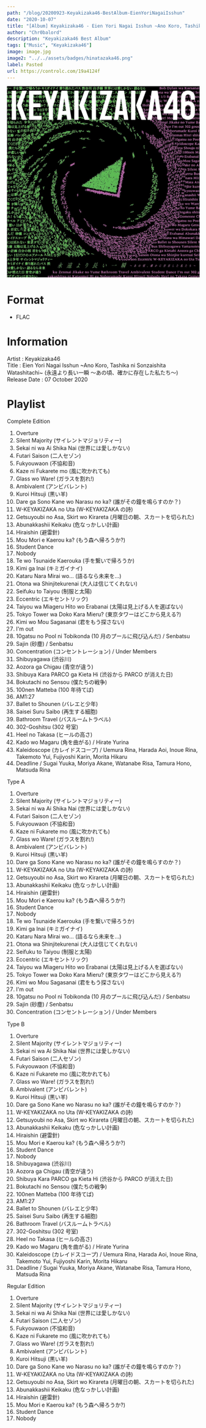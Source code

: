 ```yaml
---
path: "/blog/20200923-Keyakizaka46-BestAlbum-EienYoriNagaiIsshun"
date: "2020-10-07"
title: "[Album] Keyakizaka46 - Eien Yori Nagai Isshun ~Ano Koro, Tashikani Sonzai Shita Watashitachi~ (ALL TYPE)"
author: "Chr0balord"
description: "Keyakizaka46 Best Album"
tags: ["Music", "Keyakizaka46"]
image: image.jpg
image2: "../../assets/badges/hinatazaka46.png"
label: Pasted
url: https://controlc.com/19a4124f
---
```


![[Music] Cover Album Keyakizaka46 Best Album Regular Edition](./image.jpg)

# Format

- FLAC

# Information

Artist : Keyakizaka46 <br>
Title : Eien Yori Nagai Isshun ~Ano Koro, Tashika ni Sonzaishita Watashitachi~ (永遠より長い一瞬 ～あの頃、確かに存在した私たち～) <br>
Release Date : 07 October 2020 <br>

# Playlist

Complete Edition <br>

1. Overture
2. Silent Majority (サイレントマジョリティー)
3. Sekai ni wa Ai Shika Nai (世界には愛しかない)
4. Futari Saison (二人セゾン)
5. Fukyouwaon (不協和音)
6. Kaze ni Fukarete mo (風に吹かれても)
7. Glass wo Ware! (ガラスを割れ!)
8. Ambivalent (アンビバレント)
9. Kuroi Hitsuji (黒い羊)
10. Dare ga Sono Kane wo Narasu no ka? (誰がその鐘を鳴らすのか？)
11. W-KEYAKIZAKA no Uta (W-KEYAKIZAKA の詩)
12. Getsuyoubi no Asa, Skirt wo Kirareta (月曜日の朝、スカートを切られた)
13. Abunakkashii Keikaku (危なっかしい計画)
14. Hiraishin (避雷針)
15. Mou Mori e Kaerou ka? (もう森へ帰ろうか?)
16. Student Dance
17. Nobody
18. Te wo Tsunaide Kaerouka (手を繋いで帰ろうか)
19. Kimi ga Inai (キミガイナイ)
20. Kataru Nara Mirai wo... (語るなら未来を…)
21. Otona wa Shinjitekurenai (大人は信じてくれない)
22. Seifuku to Taiyou (制服と太陽)
23. Eccentric (エキセントリック)
24. Taiyou wa Miageru Hito wo Erabanai (太陽は見上げる人を選ばない)
25. Tokyo Tower wa Doko Kara Mieru? (東京タワーはどこから見える?)
26. Kimi wo Mou Sagasanai (君をもう探さない)
27. I'm out
28. 10gatsu no Pool ni Tobikonda (10 月のプールに飛び込んだ) / Senbatsu
29. Sajin (砂塵) / Senbatsu
30. Concentration (コンセントレーション) / Under Members
31. Shibuyagawa (渋谷川)
32. Aozora ga Chigau (青空が違う)
33. Shibuya Kara PARCO ga Kieta Hi (渋谷から PARCO が消えた日)
34. Bokutachi no Sensou (僕たちの戦争)
35. 100nen Matteba (100 年待てば)
36. AM1:27
37. Ballet to Shounen (バレエと少年)
38. Saisei Suru Saibo (再生する細胞)
39. Bathroom Travel (バスルームトラベル)
40. 302-Goshitsu (302 号室)
41. Heel no Takasa (ヒールの高さ)
42. Kado wo Magaru (角を曲がる) / Hirate Yurina
43. Kaleidoscope (カレイドスコープ) / Uemura Rina, Harada Aoi, Inoue Rina, Takemoto Yui, Fujiyoshi Karin, Morita Hikaru
44. Deadline / Sugai Yuuka, Moriya Akane, Watanabe Risa, Tamura Hono, Matsuda Rina

Type A <br>

1. Overture
2. Silent Majority (サイレントマジョリティー)
3. Sekai ni wa Ai Shika Nai (世界には愛しかない)
4. Futari Saison (二人セゾン)
5. Fukyouwaon (不協和音)
6. Kaze ni Fukarete mo (風に吹かれても)
7. Glass wo Ware! (ガラスを割れ!)
8. Ambivalent (アンビバレント)
9. Kuroi Hitsuji (黒い羊)
10. Dare ga Sono Kane wo Narasu no ka? (誰がその鐘を鳴らすのか？)
11. W-KEYAKIZAKA no Uta (W-KEYAKIZAKA の詩)
12. Getsuyoubi no Asa, Skirt wo Kirareta (月曜日の朝、スカートを切られた)
13. Abunakkashii Keikaku (危なっかしい計画)
14. Hiraishin (避雷針)
15. Mou Mori e Kaerou ka? (もう森へ帰ろうか?)
16. Student Dance
17. Nobody
18. Te wo Tsunaide Kaerouka (手を繋いで帰ろうか)
19. Kimi ga Inai (キミガイナイ)
20. Kataru Nara Mirai wo... (語るなら未来を…)
21. Otona wa Shinjitekurenai (大人は信じてくれない)
22. Seifuku to Taiyou (制服と太陽)
23. Eccentric (エキセントリック)
24. Taiyou wa Miageru Hito wo Erabanai (太陽は見上げる人を選ばない)
25. Tokyo Tower wa Doko Kara Mieru? (東京タワーはどこから見える?)
26. Kimi wo Mou Sagasanai (君をもう探さない)
27. I'm out
28. 10gatsu no Pool ni Tobikonda (10 月のプールに飛び込んだ) / Senbatsu
29. Sajin (砂塵) / Senbatsu
30. Concentration (コンセントレーション) / Under Members

Type B <br>

1. Overture
2. Silent Majority (サイレントマジョリティー)
3. Sekai ni wa Ai Shika Nai (世界には愛しかない)
4. Futari Saison (二人セゾン)
5. Fukyouwaon (不協和音)
6. Kaze ni Fukarete mo (風に吹かれても)
7. Glass wo Ware! (ガラスを割れ!)
8. Ambivalent (アンビバレント)
9. Kuroi Hitsuji (黒い羊)
10. Dare ga Sono Kane wo Narasu no ka? (誰がその鐘を鳴らすのか？)
11. W-KEYAKIZAKA no Uta (W-KEYAKIZAKA の詩)
12. Getsuyoubi no Asa, Skirt wo Kirareta (月曜日の朝、スカートを切られた)
13. Abunakkashii Keikaku (危なっかしい計画)
14. Hiraishin (避雷針)
15. Mou Mori e Kaerou ka? (もう森へ帰ろうか?)
16. Student Dance
17. Nobody
18. Shibuyagawa (渋谷川)
19. Aozora ga Chigau (青空が違う)
20. Shibuya Kara PARCO ga Kieta Hi (渋谷から PARCO が消えた日)
21. Bokutachi no Sensou (僕たちの戦争)
22. 100nen Matteba (100 年待てば)
23. AM1:27
24. Ballet to Shounen (バレエと少年)
25. Saisei Suru Saibo (再生する細胞)
26. Bathroom Travel (バスルームトラベル)
27. 302-Goshitsu (302 号室)
28. Heel no Takasa (ヒールの高さ)
29. Kado wo Magaru (角を曲がる) / Hirate Yurina
30. Kaleidoscope (カレイドスコープ) / Uemura Rina, Harada Aoi, Inoue Rina, Takemoto Yui, Fujiyoshi Karin, Morita Hikaru
31. Deadline / Sugai Yuuka, Moriya Akane, Watanabe Risa, Tamura Hono, Matsuda Rina

Regular Edition

1. Overture
2. Silent Majority (サイレントマジョリティー)
3. Sekai ni wa Ai Shika Nai (世界には愛しかない)
4. Futari Saison (二人セゾン)
5. Fukyouwaon (不協和音)
6. Kaze ni Fukarete mo (風に吹かれても)
7. Glass wo Ware! (ガラスを割れ!)
8. Ambivalent (アンビバレント)
9. Kuroi Hitsuji (黒い羊)
10. Dare ga Sono Kane wo Narasu no ka? (誰がその鐘を鳴らすのか？)
11. W-KEYAKIZAKA no Uta (W-KEYAKIZAKA の詩)
12. Getsuyoubi no Asa, Skirt wo Kirareta (月曜日の朝、スカートを切られた)
13. Abunakkashii Keikaku (危なっかしい計画)
14. Hiraishin (避雷針)
15. Mou Mori e Kaerou ka? (もう森へ帰ろうか?)
16. Student Dance
17. Nobody
